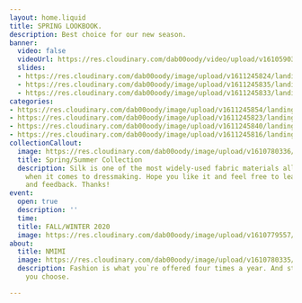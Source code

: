 ```yaml
---
layout: home.liquid
title: SPRING LOOKBOOK.
description: Best choice for our new season.
banner:
  video: false
  videoUrl: https://res.cloudinary.com/dab00oody/video/upload/v1610590394/landing/video_sna4xd.mp4
  slides:
  - https://res.cloudinary.com/dab00oody/image/upload/v1611245824/landing/8c8930efa8d4588a01c5_1_hw06fk.jpg
  - https://res.cloudinary.com/dab00oody/image/upload/v1611245835/landing/686fb5042d3fdd61842e_dm2rcv.jpg
  - https://res.cloudinary.com/dab00oody/image/upload/v1611245833/landing/435ed7e14cdabc84e5cb_1_pvuvnh.jpg
categories:
- https://res.cloudinary.com/dab00oody/image/upload/v1611245854/landing/dd2798fc0cc7fc99a5d6_tup0o2.jpg
- https://res.cloudinary.com/dab00oody/image/upload/v1611245823/landing/7cc8c31d5726a778fe37_qkmnp3.jpg
- https://res.cloudinary.com/dab00oody/image/upload/v1611245840/landing/700333c0a7fb57a50eea_uuqggn.jpg
- https://res.cloudinary.com/dab00oody/image/upload/v1611245816/landing/0ca05176c54d35136c5c_decbbl.jpg
collectionCallout:
  image: https://res.cloudinary.com/dab00oody/image/upload/v1610780336/landing/a258a4f303c8f396aad9_hvlcz1.jpg
  title: Spring/Summer Collection
  description: Silk is one of the most widely-used fabric materials all over the world
    when it comes to dressmaking. Hope you like it and feel free to leave comments
    and feedback. Thanks!
event:
  open: true
  description: ''
  time: 
  title: FALL/WINTER 2020
  image: https://res.cloudinary.com/dab00oody/image/upload/v1610779557/landing/51bdf359a262523c0b73_lyoyvz.jpg
about:
  title: NMIMI
  image: https://res.cloudinary.com/dab00oody/image/upload/v1610780335/landing/326a1f72bf494f171658_onjbe4.jpg
  description: Fashion is what you`re offered four times a year. And style is what
    you choose.

---
```

